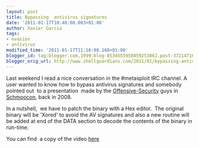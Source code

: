 ```yaml
---
layout: post
title: Bypassing  antivirus signatures
date: '2011-01-17T10:40:00.003+01:00'
author: Xavier Garcia
tags:
- evasion
- antivirus
modified_time: '2011-01-17T11:16:08.168+01:00'
blogger_id: tag:blogger.com,1999:blog-8534555958859253862.post-3721471697504313263
blogger_orig_url: http://www.shellguardians.com/2011/01/bypassing-antivirus-signatures.html
---
```

Last weekend I read a nice conversation in the #metasploit IRC channel. A user wanted to know how to bypass antivirus signatures and somebody pointed out  to a presentation  made by the [Offensive-Security](http://www.offensive-security.com/) guys in [Schmoocon](http://www.shmoocon.org/), back in 2008.  
  
In a nutshell,  we have to patch the binary with a Hex editor.  The original binary will be 'Xored' to avoid the AV signatures and also a new routine will be added at end of the DATA section to decode the contents of the binary in run-time.  
  
You can find  a copy of the video [here](http://www.offensive-security.com/videos/shmoocon-presentation-2008-video/shmoocon-presentation-2008.mp4)
